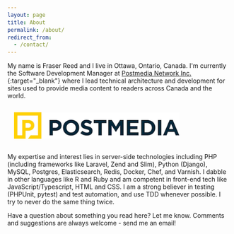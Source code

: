 ```yaml
---
layout: page
title: About
permalink: /about/
redirect_from:
  - /contact/
---
```



My name is Fraser Reed and I live in Ottawa, Ontario, Canada.  I'm currently the Software Development Manager at
[Postmedia Network Inc.](https://www.postmedia.com/){:target="_blank"} where I lead technical architecture and development for sites used
 to provide media content to readers across Canada and the world.

<a href="https://www.postmedia.com/" target="_blank">
	<img src="/css/logos/postmedia.png" style="height: 60px; margin: 15px;" alt="Postmedia Network Inc.">
</a>

My expertise and interest lies in server-side technologies including PHP (including frameworks like Laravel, Zend and Slim), Python (Django),
MySQL, Postgres, Elasticsearch, Redis, Docker, Chef, and Varnish.  I dabble in other languages like R and Ruby and am competent in front-end
tech like JavaScript/Typescript, HTML and CSS.  I am a strong believer in testing (PHPUnit, pytest) and test automation, and use TDD whenever
possible. I try to never do the same thing twice.

Have a question about something you read here?  Let me know.  Comments and suggestions are always welcome - send me an email!
